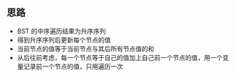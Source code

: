 ## 思路
- BST 的中序遍历结果为升序序列
- 得到升序序列后更新每个节点的值
- 当前节点的值等于当前节点与其后所有节点值的和
- 从后往前考虑，每一个节点等于自己的值加上自己前一个节点的值，用一个变量记录前一个节点的值，只用遍历一次